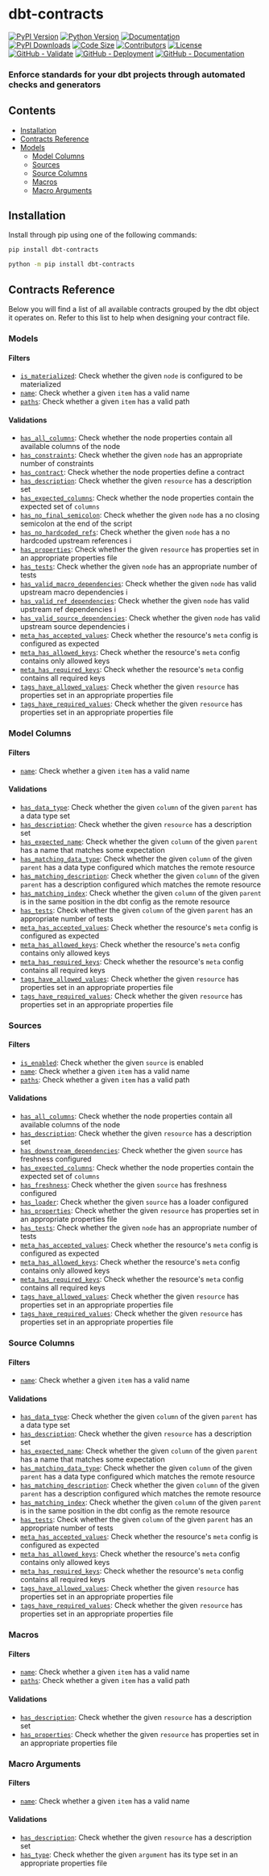 # dbt-contracts

[![PyPI Version](https://img.shields.io/pypi/v/dbt-contracts?logo=pypi&label=Latest%20Version)](https://pypi.org/project/dbt-contracts)
[![Python Version](https://img.shields.io/pypi/pyversions/dbt-contracts.svg?logo=python&label=Supported%20Python%20Versions)](https://pypi.org/project/dbt-contracts/)
[![Documentation](https://img.shields.io/badge/Documentation-red.svg)](https://geo-martino.github.io/dbt-contracts)
</br>
[![PyPI Downloads](https://img.shields.io/pypi/dm/dbt-contracts?label=Downloads)](https://pypi.org/project/dbt-contracts/)
[![Code Size](https://img.shields.io/github/languages/code-size/geo-martino/dbt-contracts?label=Code%20Size)](https://github.com/geo-martino/dbt-contracts)
[![Contributors](https://img.shields.io/github/contributors/geo-martino/dbt-contracts?logo=github&label=Contributors)](https://github.com/geo-martino/dbt-contracts/graphs/contributors)
[![License](https://img.shields.io/github/license/geo-martino/dbt-contracts?label=License)](https://github.com/geo-martino/dbt-contracts/blob/master/LICENSE)
</br>
[![GitHub - Validate](https://github.com/geo-martino/dbt-contracts/actions/workflows/validate.yml/badge.svg?branch=master)](https://github.com/geo-martino/dbt-contracts/actions/workflows/validate.yml)
[![GitHub - Deployment](https://github.com/geo-martino/dbt-contracts/actions/workflows/deploy.yml/badge.svg?event=release)](https://github.com/geo-martino/dbt-contracts/actions/workflows/deploy.yml)
[![GitHub - Documentation](https://github.com/geo-martino/dbt-contracts/actions/workflows/docs_publish.yml/badge.svg)](https://github.com/geo-martino/dbt-contracts/actions/workflows/docs_publish.yml)

### Enforce standards for your dbt projects through automated checks and generators

## Contents
* [Installation](#installation)
* [Contracts Reference](#contracts-reference)
* [Models](#models)
  * [Model Columns](#model-columns)
  * [Sources](#sources)
  * [Source Columns](#source-columns)
  * [Macros](#macros)
  * [Macro Arguments](#macro-arguments)

## Installation
Install through pip using one of the following commands:

```bash
pip install dbt-contracts
```
```bash
python -m pip install dbt-contracts
```

## Contracts Reference

Below you will find a list of all available contracts grouped by the dbt object it operates on.
Refer to this list to help when designing your contract file.

### Models

#### Filters

- [`is_materialized`](https://geo-martino.github.io/dbt-contracts/reference/models/#is_materialized): Check whether the given `node` is configured to be materialized
- [`name`](https://geo-martino.github.io/dbt-contracts/reference/models/#name): Check whether a given `item` has a valid name
- [`paths`](https://geo-martino.github.io/dbt-contracts/reference/models/#paths): Check whether a given `item` has a valid path

#### Validations

- [`has_all_columns`](https://geo-martino.github.io/dbt-contracts/reference/models/#has_all_columns): Check whether the node properties contain all available columns of the node
- [`has_constraints`](https://geo-martino.github.io/dbt-contracts/reference/models/#has_constraints): Check whether the given `node` has an appropriate number of constraints
- [`has_contract`](https://geo-martino.github.io/dbt-contracts/reference/models/#has_contract): Check whether the node properties define a contract
- [`has_description`](https://geo-martino.github.io/dbt-contracts/reference/models/#has_description): Check whether the given `resource` has a description set
- [`has_expected_columns`](https://geo-martino.github.io/dbt-contracts/reference/models/#has_expected_columns): Check whether the node properties contain the expected set of `columns`
- [`has_no_final_semicolon`](https://geo-martino.github.io/dbt-contracts/reference/models/#has_no_final_semicolon): Check whether the given `node` has a no closing semicolon at the end of the script
- [`has_no_hardcoded_refs`](https://geo-martino.github.io/dbt-contracts/reference/models/#has_no_hardcoded_refs): Check whether the given `node` has a no hardcoded upstream references i
- [`has_properties`](https://geo-martino.github.io/dbt-contracts/reference/models/#has_properties): Check whether the given `resource` has properties set in an appropriate properties file
- [`has_tests`](https://geo-martino.github.io/dbt-contracts/reference/models/#has_tests): Check whether the given `node` has an appropriate number of tests
- [`has_valid_macro_dependencies`](https://geo-martino.github.io/dbt-contracts/reference/models/#has_valid_macro_dependencies): Check whether the given `node` has valid upstream macro dependencies i
- [`has_valid_ref_dependencies`](https://geo-martino.github.io/dbt-contracts/reference/models/#has_valid_ref_dependencies): Check whether the given `node` has valid upstream ref dependencies i
- [`has_valid_source_dependencies`](https://geo-martino.github.io/dbt-contracts/reference/models/#has_valid_source_dependencies): Check whether the given `node` has valid upstream source dependencies i
- [`meta_has_accepted_values`](https://geo-martino.github.io/dbt-contracts/reference/models/#meta_has_accepted_values): Check whether the resource's `meta` config is configured as expected
- [`meta_has_allowed_keys`](https://geo-martino.github.io/dbt-contracts/reference/models/#meta_has_allowed_keys): Check whether the resource's `meta` config contains only allowed keys
- [`meta_has_required_keys`](https://geo-martino.github.io/dbt-contracts/reference/models/#meta_has_required_keys): Check whether the resource's `meta` config contains all required keys
- [`tags_have_allowed_values`](https://geo-martino.github.io/dbt-contracts/reference/models/#tags_have_allowed_values): Check whether the given `resource` has properties set in an appropriate properties file
- [`tags_have_required_values`](https://geo-martino.github.io/dbt-contracts/reference/models/#tags_have_required_values): Check whether the given `resource` has properties set in an appropriate properties file


### Model Columns

#### Filters

- [`name`](https://geo-martino.github.io/dbt-contracts/reference/columns/#name): Check whether a given `item` has a valid name

#### Validations

- [`has_data_type`](https://geo-martino.github.io/dbt-contracts/reference/columns/#has_data_type): Check whether the given `column` of the given `parent` has a data type set
- [`has_description`](https://geo-martino.github.io/dbt-contracts/reference/columns/#has_description): Check whether the given `resource` has a description set
- [`has_expected_name`](https://geo-martino.github.io/dbt-contracts/reference/columns/#has_expected_name): Check whether the given `column` of the given `parent` has a name that matches some expectation
- [`has_matching_data_type`](https://geo-martino.github.io/dbt-contracts/reference/columns/#has_matching_data_type): Check whether the given `column` of the given `parent` has a data type configured which matches the remote resource
- [`has_matching_description`](https://geo-martino.github.io/dbt-contracts/reference/columns/#has_matching_description): Check whether the given `column` of the given `parent` has a description configured which matches the remote resource
- [`has_matching_index`](https://geo-martino.github.io/dbt-contracts/reference/columns/#has_matching_index): Check whether the given `column` of the given `parent` is in the same position in the dbt config as the remote resource
- [`has_tests`](https://geo-martino.github.io/dbt-contracts/reference/columns/#has_tests): Check whether the given `column` of the given `parent` has an appropriate number of tests
- [`meta_has_accepted_values`](https://geo-martino.github.io/dbt-contracts/reference/columns/#meta_has_accepted_values): Check whether the resource's `meta` config is configured as expected
- [`meta_has_allowed_keys`](https://geo-martino.github.io/dbt-contracts/reference/columns/#meta_has_allowed_keys): Check whether the resource's `meta` config contains only allowed keys
- [`meta_has_required_keys`](https://geo-martino.github.io/dbt-contracts/reference/columns/#meta_has_required_keys): Check whether the resource's `meta` config contains all required keys
- [`tags_have_allowed_values`](https://geo-martino.github.io/dbt-contracts/reference/columns/#tags_have_allowed_values): Check whether the given `resource` has properties set in an appropriate properties file
- [`tags_have_required_values`](https://geo-martino.github.io/dbt-contracts/reference/columns/#tags_have_required_values): Check whether the given `resource` has properties set in an appropriate properties file


### Sources

#### Filters

- [`is_enabled`](https://geo-martino.github.io/dbt-contracts/reference/sources/#is_enabled): Check whether the given `source` is enabled
- [`name`](https://geo-martino.github.io/dbt-contracts/reference/sources/#name): Check whether a given `item` has a valid name
- [`paths`](https://geo-martino.github.io/dbt-contracts/reference/sources/#paths): Check whether a given `item` has a valid path

#### Validations

- [`has_all_columns`](https://geo-martino.github.io/dbt-contracts/reference/sources/#has_all_columns): Check whether the node properties contain all available columns of the node
- [`has_description`](https://geo-martino.github.io/dbt-contracts/reference/sources/#has_description): Check whether the given `resource` has a description set
- [`has_downstream_dependencies`](https://geo-martino.github.io/dbt-contracts/reference/sources/#has_downstream_dependencies): Check whether the given `source` has freshness configured
- [`has_expected_columns`](https://geo-martino.github.io/dbt-contracts/reference/sources/#has_expected_columns): Check whether the node properties contain the expected set of `columns`
- [`has_freshness`](https://geo-martino.github.io/dbt-contracts/reference/sources/#has_freshness): Check whether the given `source` has freshness configured
- [`has_loader`](https://geo-martino.github.io/dbt-contracts/reference/sources/#has_loader): Check whether the given `source` has a loader configured
- [`has_properties`](https://geo-martino.github.io/dbt-contracts/reference/sources/#has_properties): Check whether the given `resource` has properties set in an appropriate properties file
- [`has_tests`](https://geo-martino.github.io/dbt-contracts/reference/sources/#has_tests): Check whether the given `node` has an appropriate number of tests
- [`meta_has_accepted_values`](https://geo-martino.github.io/dbt-contracts/reference/sources/#meta_has_accepted_values): Check whether the resource's `meta` config is configured as expected
- [`meta_has_allowed_keys`](https://geo-martino.github.io/dbt-contracts/reference/sources/#meta_has_allowed_keys): Check whether the resource's `meta` config contains only allowed keys
- [`meta_has_required_keys`](https://geo-martino.github.io/dbt-contracts/reference/sources/#meta_has_required_keys): Check whether the resource's `meta` config contains all required keys
- [`tags_have_allowed_values`](https://geo-martino.github.io/dbt-contracts/reference/sources/#tags_have_allowed_values): Check whether the given `resource` has properties set in an appropriate properties file
- [`tags_have_required_values`](https://geo-martino.github.io/dbt-contracts/reference/sources/#tags_have_required_values): Check whether the given `resource` has properties set in an appropriate properties file


### Source Columns

#### Filters

- [`name`](https://geo-martino.github.io/dbt-contracts/reference/columns/#name): Check whether a given `item` has a valid name

#### Validations

- [`has_data_type`](https://geo-martino.github.io/dbt-contracts/reference/columns/#has_data_type): Check whether the given `column` of the given `parent` has a data type set
- [`has_description`](https://geo-martino.github.io/dbt-contracts/reference/columns/#has_description): Check whether the given `resource` has a description set
- [`has_expected_name`](https://geo-martino.github.io/dbt-contracts/reference/columns/#has_expected_name): Check whether the given `column` of the given `parent` has a name that matches some expectation
- [`has_matching_data_type`](https://geo-martino.github.io/dbt-contracts/reference/columns/#has_matching_data_type): Check whether the given `column` of the given `parent` has a data type configured which matches the remote resource
- [`has_matching_description`](https://geo-martino.github.io/dbt-contracts/reference/columns/#has_matching_description): Check whether the given `column` of the given `parent` has a description configured which matches the remote resource
- [`has_matching_index`](https://geo-martino.github.io/dbt-contracts/reference/columns/#has_matching_index): Check whether the given `column` of the given `parent` is in the same position in the dbt config as the remote resource
- [`has_tests`](https://geo-martino.github.io/dbt-contracts/reference/columns/#has_tests): Check whether the given `column` of the given `parent` has an appropriate number of tests
- [`meta_has_accepted_values`](https://geo-martino.github.io/dbt-contracts/reference/columns/#meta_has_accepted_values): Check whether the resource's `meta` config is configured as expected
- [`meta_has_allowed_keys`](https://geo-martino.github.io/dbt-contracts/reference/columns/#meta_has_allowed_keys): Check whether the resource's `meta` config contains only allowed keys
- [`meta_has_required_keys`](https://geo-martino.github.io/dbt-contracts/reference/columns/#meta_has_required_keys): Check whether the resource's `meta` config contains all required keys
- [`tags_have_allowed_values`](https://geo-martino.github.io/dbt-contracts/reference/columns/#tags_have_allowed_values): Check whether the given `resource` has properties set in an appropriate properties file
- [`tags_have_required_values`](https://geo-martino.github.io/dbt-contracts/reference/columns/#tags_have_required_values): Check whether the given `resource` has properties set in an appropriate properties file


### Macros

#### Filters

- [`name`](https://geo-martino.github.io/dbt-contracts/reference/macros/#name): Check whether a given `item` has a valid name
- [`paths`](https://geo-martino.github.io/dbt-contracts/reference/macros/#paths): Check whether a given `item` has a valid path

#### Validations

- [`has_description`](https://geo-martino.github.io/dbt-contracts/reference/macros/#has_description): Check whether the given `resource` has a description set
- [`has_properties`](https://geo-martino.github.io/dbt-contracts/reference/macros/#has_properties): Check whether the given `resource` has properties set in an appropriate properties file


### Macro Arguments

#### Filters

- [`name`](https://geo-martino.github.io/dbt-contracts/reference/arguments/#name): Check whether a given `item` has a valid name

#### Validations

- [`has_description`](https://geo-martino.github.io/dbt-contracts/reference/arguments/#has_description): Check whether the given `resource` has a description set
- [`has_type`](https://geo-martino.github.io/dbt-contracts/reference/arguments/#has_type): Check whether the given `argument` has its type set in an appropriate properties file
